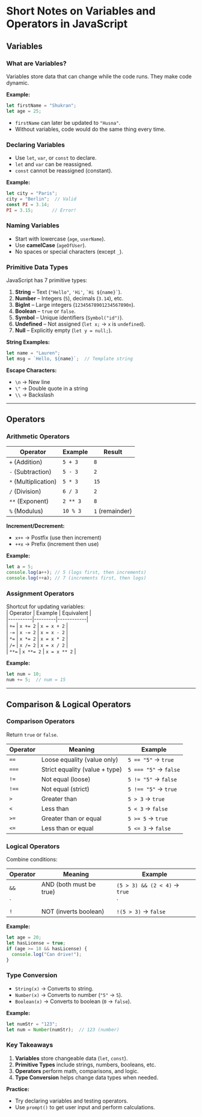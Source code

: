 # **Short Notes on Variables and Operators in JavaScript**  

## **Variables**  

### **What are Variables?**  
Variables store data that can change while the code runs. They make code dynamic.  

**Example:**  
```javascript
let firstName = "Shukran";  
let age = 25;  
```  
- `firstName` can later be updated to `"Husna"`.  
- Without variables, code would do the same thing every time.  

### **Declaring Variables**  
- Use `let`, `var`, or `const` to declare.  
- `let` and `var` can be reassigned.  
- `const` cannot be reassigned (constant).  

**Example:**  
```javascript
let city = "Paris";  
city = "Berlin";  // Valid  
const PI = 3.14;  
PI = 3.15;       // Error!  
```  

### **Naming Variables**  
- Start with lowercase (`age`, `userName`).  
- Use **camelCase** (`ageOfUser`).  
- No spaces or special characters (except `_`).  

### **Primitive Data Types**  
JavaScript has 7 primitive types:  
1. **String** – Text (`"Hello"`, `'Hi'`, `` `Hi ${name}` ``).  
2. **Number** – Integers (`5`), decimals (`3.14`), etc.  
3. **BigInt** – Large integers (`12345678901234567890n`).  
4. **Boolean** – `true` or `false`.  
5. **Symbol** – Unique identifiers (`Symbol("id")`).  
6. **Undefined** – Not assigned (`let x;` → `x` is `undefined`).  
7. **Null** – Explicitly empty (`let y = null;`).  

**String Examples:**  
```javascript
let name = "Lauren";  
let msg = `Hello, ${name}`;  // Template string  
```  

**Escape Characters:**  
- `\n` → New line  
- `\"` → Double quote in a string  
- `\\` → Backslash  

---

## **Operators**  

### **Arithmetic Operators**  
| Operator | Example | Result |  
|----------|---------|--------|  
| `+` (Addition) | `5 + 3` | `8` |  
| `-` (Subtraction) | `5 - 3` | `2` |  
| `*` (Multiplication) | `5 * 3` | `15` |  
| `/` (Division) | `6 / 3` | `2` |  
| `**` (Exponent) | `2 ** 3` | `8` |  
| `%` (Modulus) | `10 % 3` | `1` (remainder) |  

**Increment/Decrement:**  
- `x++` → Postfix (use then increment)  
- `++x` → Prefix (increment then use)  

**Example:**  
```javascript
let a = 5;  
console.log(a++); // 5 (logs first, then increments)  
console.log(++a); // 7 (increments first, then logs)  
```  

### **Assignment Operators**  
Shortcut for updating variables:  
| Operator | Example | Equivalent |  
|----------|---------|------------|  
| `+=` | `x += 2` | `x = x + 2` |  
| `-=` | `x -= 2` | `x = x - 2` |  
| `*=` | `x *= 2` | `x = x * 2` |  
| `/=` | `x /= 2` | `x = x / 2` |  
| `**=` | `x **= 2` | `x = x ** 2` |  

**Example:**  
```javascript
let num = 10;  
num += 5;  // num = 15  
```  

---

## **Comparison & Logical Operators**  

### **Comparison Operators**  
Return `true` or `false`.  

| Operator | Meaning | Example |  
|----------|---------|---------|  
| `==` | Loose equality (value only) | `5 == "5"` → `true` |  
| `===` | Strict equality (value + type) | `5 === "5"` → `false` |  
| `!=` | Not equal (loose) | `5 != "5"` → `false` |  
| `!==` | Not equal (strict) | `5 !== "5"` → `true` |  
| `>` | Greater than | `5 > 3` → `true` |  
| `<` | Less than | `5 < 3` → `false` |  
| `>=` | Greater than or equal | `5 >= 5` → `true` |  
| `<=` | Less than or equal | `5 <= 3` → `false` |  

### **Logical Operators**  
Combine conditions:  

| Operator | Meaning | Example |  
|----------|---------|---------|  
| `&&` | AND (both must be true) | `(5 > 3) && (2 < 4)` → `true` |  
| `||` | OR (at least one true) | `(5 < 3) || (2 < 4)` → `true` |  
| `!` | NOT (inverts boolean) | `!(5 > 3)` → `false` |  

**Example:**  
```javascript
let age = 20;  
let hasLicense = true;  
if (age >= 18 && hasLicense) {  
  console.log("Can drive!");  
}  
```  

### **Type Conversion**  
- `String(x)` → Converts to string.  
- `Number(x)` → Converts to number (`"5"` → `5`).  
- `Boolean(x)` → Converts to boolean (`0` → `false`).  

**Example:**  
```javascript
let numStr = "123";  
let num = Number(numStr);  // 123 (number)  
```  

### **Key Takeaways**  
1. **Variables** store changeable data (`let`, `const`).  
2. **Primitive Types** include strings, numbers, booleans, etc.  
3. **Operators** perform math, comparisons, and logic.  
4. **Type Conversion** helps change data types when needed.  

**Practice:**  
- Try declaring variables and testing operators.  
- Use `prompt()` to get user input and perform calculations.  

